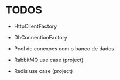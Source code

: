 # TODOS

- HttpClientFactory
- DbConnectionFactory
- Pool de conexoes com o banco de dados

- RabbitMQ use case (project)
- Redis use case (project)
